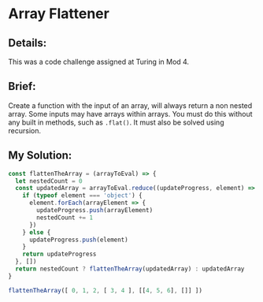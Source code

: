 # Array Flattener

## Details:
This was a code challenge assigned at Turing in Mod 4.

## Brief:
Create a function with the input of an array, will always return a non nested array. Some inputs may have arrays within arrays. You must do this without any built in methods, such as `.flat()`. It must also be solved using recursion.

## My Solution:
```javascript
const flattenTheArray = (arrayToEval) => {
  let nestedCount = 0
  const updatedArray = arrayToEval.reduce((updateProgress, element) => {
    if (typeof element === 'object') {
      element.forEach(arrayElement => {
        updateProgress.push(arrayElement)
        nestedCount += 1
      })
    } else {
      updateProgress.push(element)
    }
    return updateProgress
  }, [])
  return nestedCount ? flattenTheArray(updatedArray) : updatedArray
}

flattenTheArray([ 0, 1, 2, [ 3, 4 ], [[4, 5, 6], []] ])
```

